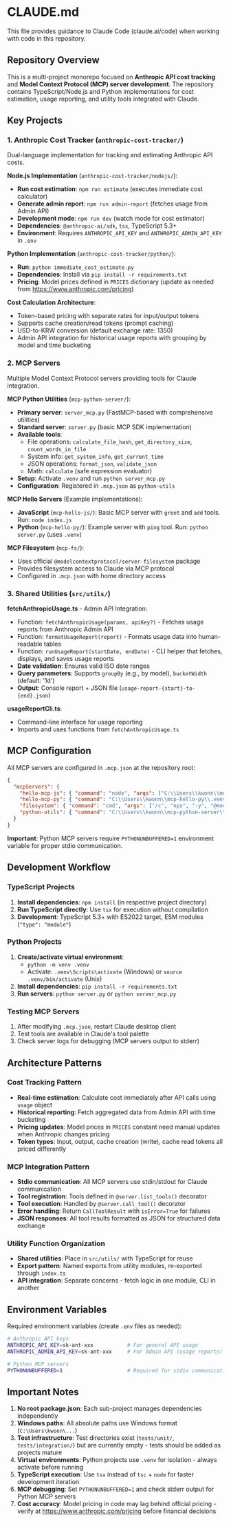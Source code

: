 # CLAUDE.md

This file provides guidance to Claude Code (claude.ai/code) when working with code in this repository.

## Repository Overview

This is a multi-project monorepo focused on **Anthropic API cost tracking** and **Model Context Protocol (MCP) server development**. The repository contains TypeScript/Node.js and Python implementations for cost estimation, usage reporting, and utility tools integrated with Claude.

## Key Projects

### 1. Anthropic Cost Tracker (`anthropic-cost-tracker/`)
Dual-language implementation for tracking and estimating Anthropic API costs.

**Node.js Implementation** (`anthropic-cost-tracker/nodejs/`):
- **Run cost estimation**: `npm run estimate` (executes immediate cost calculator)
- **Generate admin report**: `npm run admin-report` (fetches usage from Admin API)
- **Development mode**: `npm run dev` (watch mode for cost estimator)
- **Dependencies**: `@anthropic-ai/sdk`, `tsx`, TypeScript 5.3+
- **Environment**: Requires `ANTHROPIC_API_KEY` and `ANTHROPIC_ADMIN_API_KEY` in `.env`

**Python Implementation** (`anthropic-cost-tracker/python/`):
- **Run**: `python immediate_cost_estimate.py`
- **Dependencies**: Install via `pip install -r requirements.txt`
- **Pricing**: Model prices defined in `PRICES` dictionary (update as needed from https://www.anthropic.com/pricing)

**Cost Calculation Architecture**:
- Token-based pricing with separate rates for input/output tokens
- Supports cache creation/read tokens (prompt caching)
- USD-to-KRW conversion (default exchange rate: 1350)
- Admin API integration for historical usage reports with grouping by model and time bucketing

### 2. MCP Servers
Multiple Model Context Protocol servers providing tools for Claude integration.

**MCP Python Utilities** (`mcp-python-server/`):
- **Primary server**: `server_mcp.py` (FastMCP-based with comprehensive utilities)
- **Standard server**: `server.py` (basic MCP SDK implementation)
- **Available tools**:
  - File operations: `calculate_file_hash`, `get_directory_size`, `count_words_in_file`
  - System info: `get_system_info`, `get_current_time`
  - JSON operations: `format_json`, `validate_json`
  - Math: `calculate` (safe expression evaluator)
- **Setup**: Activate `.venv` and run `python server_mcp.py`
- **Configuration**: Registered in `.mcp.json` as `python-utils`

**MCP Hello Servers** (Example implementations):
- **JavaScript** (`mcp-hello-js/`): Basic MCP server with `greet` and `add` tools. Run: `node index.js`
- **Python** (`mcp-hello-py/`): Example server with `ping` tool. Run: `python server.py` (uses `.venv`)

**MCP Filesystem** (`mcp-fs/`):
- Uses official `@modelcontextprotocol/server-filesystem` package
- Provides filesystem access to Claude via MCP protocol
- Configured in `.mcp.json` with home directory access

### 3. Shared Utilities (`src/utils/`)

**fetchAnthropicUsage.ts** - Admin API Integration:
- Function: `fetchAnthropicUsage(params, apiKey?)` - Fetches usage reports from Anthropic Admin API
- Function: `formatUsageReport(report)` - Formats usage data into human-readable tables
- Function: `runUsageReport(startDate, endDate)` - CLI helper that fetches, displays, and saves usage reports
- **Date validation**: Ensures valid ISO date ranges
- **Query parameters**: Supports `groupBy` (e.g., by model), `bucketWidth` (default: '1d')
- **Output**: Console report + JSON file (`usage-report-{start}-to-{end}.json`)

**usageReportCli.ts**:
- Command-line interface for usage reporting
- Imports and uses functions from `fetchAnthropicUsage.ts`

## MCP Configuration

All MCP servers are configured in `.mcp.json` at the repository root:

```json
{
  "mcpServers": {
    "hello-mcp-js": { "command": "node", "args": ["C:\\Users\\kwonn\\mcp-hello-js\\index.js"] },
    "hello-mcp-py": { "command": "C:\\Users\\kwonn\\mcp-hello-py\\.venv\\Scripts\\python.exe", "args": ["..."] },
    "filesystem": { "command": "cmd", "args": ["/c", "npx", "-y", "@modelcontextprotocol/server-filesystem", "C:\\Users\\kwonn"] },
    "python-utils": { "command": "C:\\Users\\kwonn\\mcp-python-server\\.venv\\Scripts\\python.exe", "args": ["..."] }
  }
}
```

**Important**: Python MCP servers require `PYTHONUNBUFFERED=1` environment variable for proper stdio communication.

## Development Workflow

### TypeScript Projects
1. **Install dependencies**: `npm install` (in respective project directory)
2. **Run TypeScript directly**: Use `tsx` for execution without compilation
3. **Development**: TypeScript 5.3+ with ES2022 target, ESM modules (`"type": "module"`)

### Python Projects
1. **Create/activate virtual environment**:
   - `python -m venv .venv`
   - Activate: `.venv\Scripts\activate` (Windows) or `source .venv/bin/activate` (Unix)
2. **Install dependencies**: `pip install -r requirements.txt`
3. **Run servers**: `python server.py` or `python server_mcp.py`

### Testing MCP Servers
1. After modifying `.mcp.json`, restart Claude desktop client
2. Test tools are available in Claude's tool palette
3. Check server logs for debugging (MCP servers output to stderr)

## Architecture Patterns

### Cost Tracking Pattern
- **Real-time estimation**: Calculate cost immediately after API calls using `usage` object
- **Historical reporting**: Fetch aggregated data from Admin API with time bucketing
- **Pricing updates**: Model prices in `PRICES` constant need manual updates when Anthropic changes pricing
- **Token types**: Input, output, cache creation (write), cache read tokens all priced differently

### MCP Integration Pattern
- **Stdio communication**: All MCP servers use stdin/stdout for Claude communication
- **Tool registration**: Tools defined in `@server.list_tools()` decorator
- **Tool execution**: Handled by `@server.call_tool()` decorator
- **Error handling**: Return `CallToolResult` with `isError=True` for failures
- **JSON responses**: All tool results formatted as JSON for structured data exchange

### Utility Function Organization
- **Shared utilities**: Place in `src/utils/` with TypeScript for reuse
- **Export pattern**: Named exports from utility modules, re-exported through `index.ts`
- **API integration**: Separate concerns - fetch logic in one module, CLI in another

## Environment Variables

Required environment variables (create `.env` files as needed):

```bash
# Anthropic API keys
ANTHROPIC_API_KEY=sk-ant-xxx           # For general API usage
ANTHROPIC_ADMIN_API_KEY=sk-ant-xxx     # For Admin API (usage reports)

# Python MCP servers
PYTHONUNBUFFERED=1                     # Required for stdio communication
```

## Important Notes

1. **No root package.json**: Each sub-project manages dependencies independently
2. **Windows paths**: All absolute paths use Windows format (`C:\Users\kwonn\...`)
3. **Test infrastructure**: Test directories exist (`tests/unit/`, `tests/integration/`) but are currently empty - tests should be added as projects mature
4. **Virtual environments**: Python projects use `.venv` for isolation - always activate before running
5. **TypeScript execution**: Use `tsx` instead of `tsc` + `node` for faster development iteration
6. **MCP debugging**: Set `PYTHONUNBUFFERED=1` and check stderr output for Python MCP servers
7. **Cost accuracy**: Model pricing in code may lag behind official pricing - verify at https://www.anthropic.com/pricing before financial decisions
